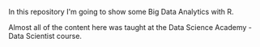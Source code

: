 In this repository I'm going to show some Big Data Analytics with R.

Almost all of the content here was taught at the Data Science Academy - Data Scientist course.
